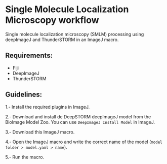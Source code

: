 # Single Molecule Localization Microscopy workflow
Single molecule localization microscopy (SMLM) processing using deepImageJ and ThunderSTORM in an ImageJ macro.

## Requirements:
- Fiji
- DeepImageJ
- ThunderSTORM

## Guidelines:
1.- Install the required plugins in ImageJ.

2.- Download and install de DeepSTORM deepImageJ model from the BioImage Model Zoo. You can use `DeepImageJ Install Model` in ImageJ.

3.- Download this ImageJ macro.

4.- Open the ImageJ macro and write the correct name of the model (`model folder > model.yaml > name`).

5.- Run the macro.
